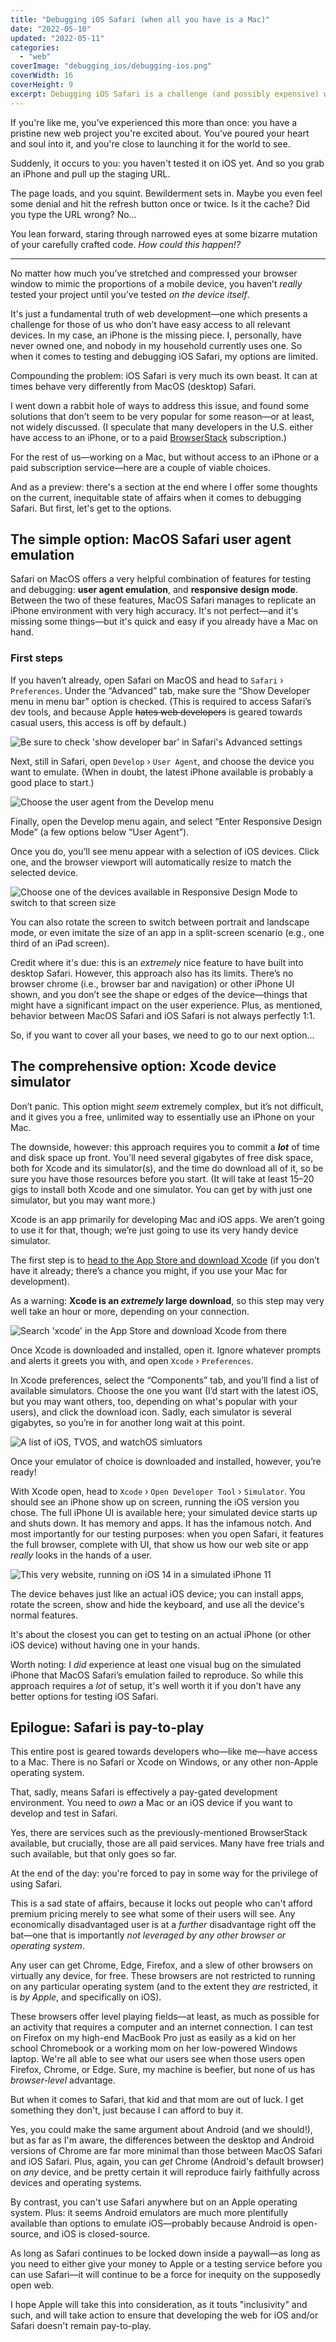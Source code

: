 ```yaml
---
title: "Debugging iOS Safari (when all you have is a Mac)"
date: "2022-05-10"
updated: "2022-05-11"
categories: 
  - "web"
coverImage: "debugging_ios/debugging-ios.png"
coverWidth: 16
coverHeight: 9
excerpt: Debugging iOS Safari is a challenge (and possibly expensive) when you don't have access to an iPhone. Here are a few options to get around that problem.
---
```


<script>
  import SideNote from '$lib/components/SideNote.svelte'
  import CalloutPlusQuote from '$lib/components/CalloutPlusQuote.svelte'
  import PullQuote from '$lib/components/PullQuote.svelte'
</script>

If you're like me, you've experienced this more than once: you have a pristine new web project you're excited about. You've poured your heart and soul into it, and you're close to launching it for the world to see.

Suddenly, it occurs to you: you haven't tested it on iOS yet. And so you grab an iPhone and pull up the staging URL.

The page loads, and you squint. Bewilderment sets in. Maybe you even feel some denial and hit the refresh button once or twice. Is it the cache? Did you type the URL wrong? No…

You lean forward, staring through narrowed eyes at some bizarre mutation of your carefully crafted code. _How could this happen!?_

---

<CalloutPlusQuote>No matter how much you’ve stretched and compressed your browser window to mimic the proportions of a mobile device, you haven’t <em>really</em> tested your project until you’ve tested <em>on the device itself</em>.</CalloutPlusQuote>

It's just a fundamental truth of web development—one which presents a challenge for those of us who don’t have easy access to all relevant devices. In my case, an iPhone is the missing piece. I, personally, have never owned one, and nobody in my household currently uses one. So when it comes to testing and debugging iOS Safari, my options are limited.

Compounding the problem: iOS Safari is very much its own beast. It can at times behave very differently from MacOS (desktop) Safari.

I went down a rabbit hole of ways to address this issue, and found some solutions that don’t seem to be very popular for some reason—or at least, not widely discussed. (I speculate that many developers in the U.S. either have access to an iPhone, or to a paid [BrowserStack](https://www.browserstack.com/) subscription.)

For the rest of us—working on a Mac, but without access to an iPhone or a paid subscription service—here are a couple of viable choices.

And as a preview: there's a section at the end where I offer some thoughts on the current, inequitable state of affairs when it comes to debugging Safari. But first, let's get to the options.


## The simple option: MacOS Safari user agent emulation

Safari on MacOS offers a very helpful combination of features for testing and debugging: **user agent emulation**, and **responsive design mode**. Between the two of these features, MacOS Safari manages to replicate an iPhone environment with very high accuracy. It's not perfect—and it's missing some things—but it's quick and easy if you already have a Mac on hand.


### First steps

If you haven’t already, open Safari on MacOS and head to `Safari` &rsaquo; `Preferences`. Under the “Advanced” tab, make sure the “Show Developer menu in menu bar” option is checked. (This is required to access Safari’s dev tools, and because Apple ~~hates web developers~~ is geared towards casual users, this access is off by default.)

![Be sure to check 'show developer bar' in Safari's Advanced settings](/images/post_images/debugging_ios/show-develop-bar.png)

Next, still in Safari, open `Develop` &rsaquo; `User Agent`, and choose the device you want to emulate. (When in doubt, the latest iPhone available is probably a good place to start.)

![Choose the user agent from the Develop menu](/images/post_images/debugging_ios/ios-user-agent-select.png)

Finally, open the Develop menu again, and select “Enter Responsive Design Mode” (a few options below “User Agent”).

Once you do, you’ll see menu appear with a selection of iOS devices. Click one, and the browser viewport will automatically resize to match the selected device.

![Choose one of the devices available in Responsive Design Mode to switch to that screen size](/images/post_images/debugging_ios/responsive-design-mode.png)

You can also rotate the screen to switch between portrait and landscape mode, or even imitate the size of an app in a split-screen scenario (e.g., one third of an iPad screen).

Credit where it's due: this is an _extremely_ nice feature to have built into desktop Safari. However, this approach also has its limits. There’s no browser chrome (i.e., browser bar and navigation) or other iPhone UI shown, and you don’t see the shape or edges of the device—things that might have a significant impact on the user experience. Plus, as mentioned, behavior between MacOS Safari and iOS Safari is not always perfectly 1:1.

So, if you want to cover all your bases, we need to go to our next option…


## The comprehensive option: Xcode device simulator

Don’t panic. This option might *seem* extremely complex, but it’s not difficult, and it gives you a free, unlimited way to essentially use an iPhone on your Mac.

The downside, however: this approach requires you to commit a ***lot*** of time and disk space up front. You'll need several gigabytes of free disk space, both for Xcode and its simulator(s), and the time do download all of it, so be sure you have those resources before you start. (It will take at least 15–20 gigs to install both Xcode and one simulator. You can get by with just one simulator, but you may want more.)

<SideNote>Xcode is an app primarily for developing Mac and iOS apps. We aren’t going to use it for that, though; we’re just going to use its very handy device simulator.</SideNote>

The first step is to [head to the App Store and download Xcode](https://apps.apple.com/us/app/xcode/id497799835?mt=12) (if you don’t have it already; there’s a chance you might, if you use your Mac for development).

As a warning: **Xcode is an _extremely_ large download**, so this step may very well take an hour or more, depending on your connection.

![Search 'xcode' in the App Store and download Xcode from there](/images/post_images/debugging_ios/xcode.png)

Once Xcode is downloaded and installed, open it. Ignore whatever prompts and alerts it greets you with, and open `Xcode` &rsaquo; `Preferences`.

In Xcode preferences, select the “Components” tab, and you’ll find a list of available simulators. Choose the one you want (I’d start with the latest iOS, but you may want others, too, depending on what's popular with your users), and click the download icon. Sadly, each simulator is several gigabytes, so you’re in for another long wait at this point.

![A list of iOS, TVOS, and watchOS simluators](/images/post_images/debugging_ios/simulators.png)

Once your emulator of choice is downloaded and installed, however, you’re ready!

With Xcode open, head to `Xcode` &rsaquo; `Open Developer Tool` &rsaquo; `Simulator`. You should see an iPhone show up on screen, running the iOS version you chose. The full iPhone UI is available here; your simulated device starts up and shuts down. It has memory and apps. It has the infamous notch. And most importantly for our testing purposes: when you open Safari, it features the full browser, complete with UI, that show us how our web site or app *really* looks in the hands of a user.

![This very website, running on iOS 14 in a simulated iPhone 11](/images/post_images/debugging_ios/ios-simulator.png)

<CalloutPlusQuote>The device behaves just like an actual iOS device; you can install apps, rotate the screen, show and hide the keyboard, and use all the device's normal features.</CalloutPlusQuote>

It's about the closest you can get to testing on an actual iPhone (or other iOS device) without having one in your hands.

Worth noting: I *did* experience at least one visual bug on the simulated iPhone that MacOS Safari’s emulation failed to reproduce. So while this approach requires a _lot_ of setup, it's well worth it if you don't have any better options for testing iOS Safari.


## Epilogue: Safari is pay-to-play

This entire post is geared towards developers who—like me—have access to a Mac. There is no Safari or Xcode on Windows, or any other non-Apple operating system.

That, sadly, means Safari is effectively a pay-gated development environment. You need to _own_ a Mac or an iOS device if you want to develop and test in Safari.

Yes, there are services such as the previously-mentioned BrowserStack available, but crucially, those are all paid services. Many have free trials and such available, but that only goes so far.

<CalloutPlusQuote>At the end of the day: you're forced to pay in some way for the privilege of using&nbsp;Safari.</CalloutPlusQuote>

This is a sad state of affairs, because it locks out people who can't afford premium pricing merely to see what some of their users will see. Any economically disadvantaged user is at a _further_ disadvantage right off the bat—one that is importantly _not leveraged by any other browser or operating system_.

Any user can get Chrome, Edge, Firefox, and a slew of other browsers on virtually any device, for free. These browsers are not restricted to running on any particular operating system (and to the extent they _are_ restricted, it is _by Apple_, and specifically on iOS).

These browsers offer level playing fields—at least, as much as possible for an activity that requires a computer and an internet connection. I can test on Firefox on my high-end MacBook Pro just as easily as a kid on her school Chromebook or a working mom on her low-powered Windows laptop. We're all able to see what our users see when those users open Firefox, Chrome, or Edge. Sure, my machine is beefier, but none of us has _browser-level_ advantage.

But when it comes to Safari, that kid and that mom are out of luck. I get something they don't, just because I can afford to buy it.

Yes, you could make the same argument about Android (and we should!), but as far as I'm aware, the differences between the desktop and Android versions of Chrome are far more minimal than those between MacOS Safari and iOS Safari. Plus, again, you can _get_ Chrome (Android's default browser) on _any_ device, and be pretty certain it will reproduce fairly faithfully across devices and operating systems.

By contrast, you can't use Safari anywhere but on an Apple operating system. Plus: it seems Android emulators are much more plentifully available than options to emulate iOS—probably because Android is open-source, and iOS is closed-source.

As long as Safari continues to be locked down inside a paywall—as long as you need to either give your money to Apple or a testing service before you can use Safari—it will continue to be a force for inequity on the supposedly open web.

I hope Apple will take this into consideration, as it touts "inclusivity" and such, and will take action to ensure that developing the web for iOS and/or Safari doesn't remain pay-to-play.